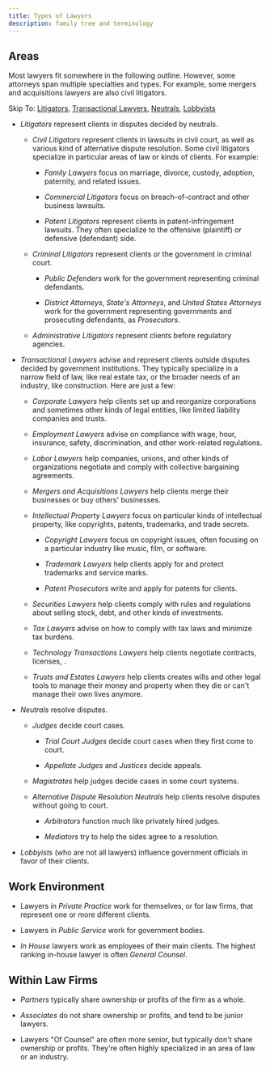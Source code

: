 ```yaml
---
title: Types of Lawyers
description: family tree and terminology
---
```


## Areas

Most lawyers fit somewhere in the following outline.  However, some attorneys span multiple specialties and types.  For example, some mergers and acquisitions lawyers are also civil litigators.

Skip To: [Litigators](#litigators), [Transactional Lawyers](#transactional-lawyers), [Neutrals](#neutrals), [Lobbyists](#lobbyists)

- <dfn id="litigators" markdown="1">Litigators</dfn> represent clients in disputes decided by neutrals.

  - <dfn id="civil-litigators" markdown="1">Civil Litigators</dfn> represent clients in lawsuits in civil court, as well as various kind of alternative dispute resolution.  Some civil litigators specialize in particular areas of law or kinds of clients.  For example:

    - <dfn id="family-lawyers" markdown="1">Family Lawyers</dfn> focus on marriage, divorce, custody, adoption, paternity, and related issues.

    - <dfn id="commercial-litigators" markdown="1">Commercial Litigators</dfn> focus on breach-of-contract and other business lawsuits.

    - <dfn id="patent-litigators" markdown="1">Patent Litigators</dfn> represent clients in patent-infringement lawsuits.  They often specialize to the offensive (plaintiff) or defensive (defendant) side.

  - <dfn id="criminal-litigators" markdown="1">Criminal Litigators</dfn> represent clients or the government in criminal court.

    - <dfn id="public-defenders" markdown="1">Public Defenders</dfn> work for the government representing criminal defendants.

    - <dfn id="district-attorneys" markdown="1">District Attorneys</dfn>, <dfn id="states-attorneys" markdown="1">State's Attorneys</dfn>, and <dfn id="united-states-attorneys" markdown="1">United States Attorneys</dfn> work for the government representing governments and prosecuting defendants, as <dfn id="prosecutors" markdown="1">Prosecutors</dfn>.

  - <dfn id="administrative-litigators" markdown="1">Administrative Litigators</dfn> represent clients before regulatory agencies.

- <dfn id="transactional-lawyers" markdown="1">Transactional Lawyers</dfn> advise and represent clients outside disputes decided by government institutions.  They typically specialize in a narrow field of law, like real estate tax, or the broader needs of an industry, like construction.  Here are just a few:

  - <dfn id="corporate-lawyers" markdown="1">Corporate Lawyers</dfn> help clients set up and reorganize corporations and sometimes other kinds of legal entities, like limited liability companies and trusts.

  - <dfn id="employment-lawyers" markdown="1">Employment Lawyers</dfn> advise on compliance with wage, hour, insurance, safety, discrimination, and other work-related regulations.

  - <dfn id="labor-lawyers" markdown="1">Labor Lawyers</dfn> help companies, unions, and other kinds of organizations negotiate and comply with collective bargaining agreements.

  - <dfn id="merges-and-acquisitions-lawyers" markdown="1">Mergers and Acquisitions Lawyers</dfn> help clients merge their businesses or buy others' businesses.

  - <dfn id="intellectual-property-lawyers" markdown="1">Intellectual Property Lawyers</dfn> focus on particular kinds of intellectual property, like copyrights, patents, trademarks, and trade secrets.

    - <dfn id="copyright-lawyers" markdown="1">Copyright Lawyers</dfn> focus on copyright issues, often focusing on a particular industry like music, film, or software.

    - <dfn id="trademark-lawyers" markdown="1">Trademark Lawyers</dfn> help clients apply for and protect trademarks and service marks.

    - <dfn id="patent-prosecutors" markdown="1">Patent Prosecutors</dfn> write and apply for patents for clients.

  - <dfn id="securities-lawyers" markdown="1">Securities Lawyers</dfn> help clients comply with rules and regulations about selling stock, debt, and other kinds of investments.

  - <dfn id="tax-lawyers" markdown="1">Tax Lawyers</dfn> advise on how to comply with tax laws and minimize tax burdens.

  - <dfn id="technology-transactions-lawyers" markdown="1">Technology Transactions Lawyers</dfn> help clients negotiate contracts, licenses, .

  - <dfn id="trusts-and-estates-lawyers" markdown="1">Trusts and Estates Lawyers</dfn> help clients creates wills and other legal tools to manage their money and property when they die or can't manage their own lives anymore.

- <dfn id="neutrals" markdown="1">Neutrals</dfn> resolve disputes.

  - <dfn id="judges" markdown="1">Judges</dfn> decide court cases.

    - <dfn id="trial-court-judges" markdown="1">Trial Court Judges</dfn> decide court cases when they first come to court.

    - <dfn id="appellate-judges" markdown="1">Appellate Judges</dfn> and <dfn id="justices" markdown="1">Justices</dfn> decide appeals.

  - <dfn id="magistrates" markdown="1">Magistrates</dfn> help judges decide cases in some court systems.

  - <dfn id="alternative-dispute-resolution-neutrals" markdown="1">Alternative Dispute Resolution Neutrals</dfn> help clients resolve disputes without going to court.

    - <dfn id="arbitrators" markdown="1">Arbitrators</dfn> function much like privately hired judges.

    - <dfn id="mediators" markdown="1">Mediators</dfn> try to help the sides agree to a resolution.

- <dfn id="lobbyists" markdown="1">Lobbyists</dfn> (who are not all lawyers) influence government officials in favor of their clients.

## Work Environment

- Lawyers in <dfn id="private-practice" markdown="1">Private Practice</dfn> work for themselves, or for law firms, that represent one or more different clients.

- Lawyers in <dfn id="public-service" markdown="1">Public Service</dfn> work for government bodies.

- <dfn id="in-house" markdown="1">In House</dfn> lawyers work as employees of their main clients.  The highest ranking in-house lawyer is often <dfn id="general-counsel" markdown="1">General Counsel</dfn>.

## Within Law Firms

- <dfn id="partners" markdown="1">Partners</dfn> typically share ownership or profits of the firm as a whole.

- <dfn id="associates" markdown="1">Associates</dfn> do not share ownership or profits, and tend to be junior lawyers.

- Lawyers "</dfn>Of Counsel</dfn>" are often more senior, but typically don't share ownership or profits.  They're often highly specialized in an area of law or an industry.
